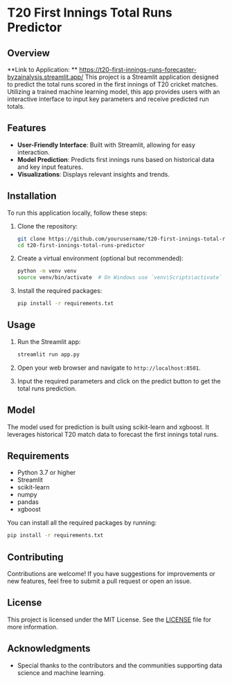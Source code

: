 

# T20 First Innings Total Runs Predictor

## Overview

**Link to Application: ** https://t20-first-innings-runs-forecaster-byzainalysis.streamlit.app/
This project is a Streamlit application designed to predict the total runs scored in the first innings of T20 cricket matches. Utilizing a trained machine learning model, this app provides users with an interactive interface to input key parameters and receive predicted run totals.

## Features

- **User-Friendly Interface**: Built with Streamlit, allowing for easy interaction.
- **Model Prediction**: Predicts first innings runs based on historical data and key input features.
- **Visualizations**: Displays relevant insights and trends.

## Installation

To run this application locally, follow these steps:

1. Clone the repository:
   ```bash
   git clone https://github.com/yourusername/t20-first-innings-total-runs-predictor.git
   cd t20-first-innings-total-runs-predictor
   ```

2. Create a virtual environment (optional but recommended):
   ```bash
   python -m venv venv
   source venv/bin/activate  # On Windows use `venv\Scripts\activate`
   ```

3. Install the required packages:
   ```bash
   pip install -r requirements.txt
   ```

## Usage

1. Run the Streamlit app:
   ```bash
   streamlit run app.py
   ```

2. Open your web browser and navigate to `http://localhost:8501`.

3. Input the required parameters and click on the predict button to get the total runs prediction.

## Model

The model used for prediction is built using scikit-learn and xgboost. It leverages historical T20 match data to forecast the first innings total runs.

## Requirements

- Python 3.7 or higher
- Streamlit
- scikit-learn
- numpy
- pandas
- xgboost

You can install all the required packages by running:
```bash
pip install -r requirements.txt
```

## Contributing

Contributions are welcome! If you have suggestions for improvements or new features, feel free to submit a pull request or open an issue.

## License

This project is licensed under the MIT License. See the [LICENSE](LICENSE) file for more information.

## Acknowledgments

- Special thanks to the contributors and the communities supporting data science and machine learning.


